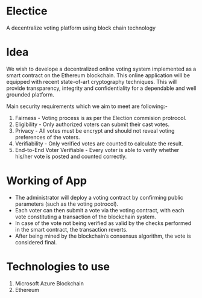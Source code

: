 # Electice
A decentralize voting platform using block chain technology

# Idea
We wish to develope a decentralized online voting system implemented as a smart contract on the Ethereum blockchain. 
This online application will be equipped with recent state-of-art cryptography techniques. This will provide transparency, integrity and confidentiality for a dependable and well grounded platform.

Main security requirements which we aim to meet are following:-
1) Fairness - Voting process is as per the Election commision protrocol.
2) Eligibility - Only authorized voters can submit their cast votes.
3) Privacy - All votes must be encrypt and should not reveal voting preferences of the voters.
4) Verifiability -  Only verified votes are counted to calculate the result.
5) End-to-End Voter Verifiable - Every voter is able to verify whether his/her vote is posted and counted correctly.

# Working of App
- The administrator will deploy a voting contract by confirming public parameters (such as the voting potrocol). 
- Each voter can then submit a vote via the voting contract, with each vote constituting a transaction of the blockchain system. 
- In case of the vote not being verified as valid by the checks performed in the smart contract, the transaction reverts. 
- After being mined by the blockchain’s consensus algorithm, the vote is considered final.

# Technologies to use
 1) Microsoft Azure Blockchain 
 2) Ethereum
